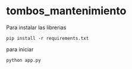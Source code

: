 # tombos_mantenimiento


Para instalar las librerias

```
pip install -r requirements.txt
```

para iniciar

```
python app.py
```
